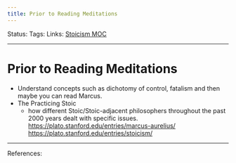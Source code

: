 ```yaml
---
title: Prior to Reading Meditations
---
```

Status:
Tags:
Links: [Stoicism MOC](out/stoicism-moc.md)
___
# Prior to Reading Meditations
- Understand concepts such as dichotomy of control, fatalism and then maybe you can read Marcus.
- The Practicing Stoic
	- how different Stoic/Stoic-adjacent philosophers throughout the past 2000 years dealt with specific issues.
https://plato.stanford.edu/entries/marcus-aurelius/
https://plato.stanford.edu/entries/stoicism/
___
References: